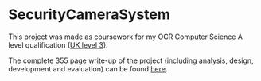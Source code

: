 # SecurityCameraSystem

This project was made as coursework for my OCR Computer Science A level qualification ([UK level 3](https://www.gov.uk/what-different-qualification-levels-mean/list-of-qualification-levels#level-3)).

The complete 355 page write-up of the project (including analysis, design, development and evaluation) can be found [here](NEA.pdf).
